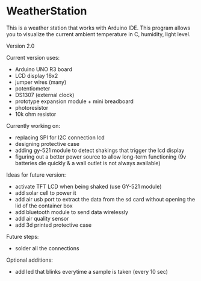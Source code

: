 # WeatherStation
This is a weather station that works with Arduino IDE.
This program allows you to visualize the current ambient temperature in C, humidity, light level.  

Version 2.0

Current version uses:
- Arduino UNO R3 board
- LCD display 16x2
- jumper wires (many)
- potentiometer 
- DS1307 (external clock)
- prototype expansion module + mini breadboard
- photoresistor
- 10k ohm resistor

Currently working on:
- replacing SPI for I2C connection lcd
- designing protective case
- adding gy-521 module to detect shakings that trigger the lcd display
- figuring out a better power source to allow long-term functioning (9v batteries die quickly & a wall outlet is not always available)


Ideas for future version:
- activate TFT LCD when being shaked (use GY-521 module)
- add solar cell to power it
- add air usb port to extract the data from the sd card without opening the lid of the container box
- add bluetooth module to send data wirelessly
- add air quality sensor
- add 3d printed protective case

Future steps:
- solder all the connections 

Optional additions: 
- add led that blinks everytime a sample is taken (every 10 sec)
